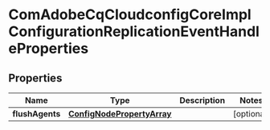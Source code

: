 

# ComAdobeCqCloudconfigCoreImplConfigurationReplicationEventHandleProperties

## Properties

Name | Type | Description | Notes
------------ | ------------- | ------------- | -------------
**flushAgents** | [**ConfigNodePropertyArray**](ConfigNodePropertyArray.md) |  |  [optional]



